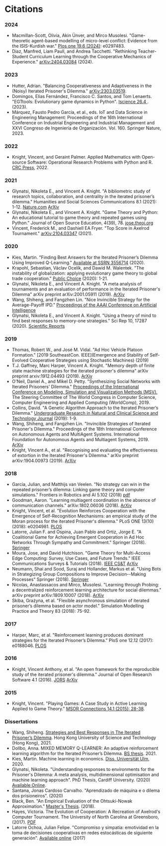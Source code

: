 # Citations

### 2024

* Macmillan-Scott, Olivia, Akin Ünver, and Mirco Musolesi. "Game-theoretic agent-based modelling of micro-level conflict: Evidence from the ISIS-Kurdish war." [Plos one 19.6 (2024)](https://journals.plos.org/plosone/article?id=10.1371/journal.pone.0297483): e0297483.
* Diaz, Manfred, Liam Paull, and Andrea Tacchetti. "Rethinking Teacher-Student Curriculum Learning through the Cooperative Mechanics of Experience." [arXiv:2404.03084](https://arxiv.org/abs/2404.03084) (2024).

### 2023

* Hutter, Adrian. "Balancing Cooperativeness and Adaptiveness in the (Noisy) Iterated Prisoner's Dilemma." [arXiv:2303.03519](https://arxiv.org/abs/2303.03519).
* Domingos, Elias Fernández, Francisco C. Santos, and Tom Lenaerts. "EGTtools: Evolutionary game dynamics in Python". [Iscience 26.4 ](https://www.cell.com/iscience/pdf/S2589-0042(23)00496-0.pdf). (2023).
* Márquez, Fausto Pedro García, et al., eds. IoT and Data Science in Engineering Management: Proceedings of the 16th International Conference on Industrial Engineering and Industrial Management and XXVI Congreso de Ingeniería de Organización. Vol. 160. Springer Nature, 2023.

### 2022

* Knight, Vincent, and Geraint Palmer. Applied Mathematics with Open-source Software: Operational Research Problems with Python and R. [CRC Press](https://www.taylorfrancis.com/books/mono/10.1201/9780429328534/applied-mathematics-open-source-software-vincent-knight-geraint-palmer), 2022.

### 2021
* Glynatsi, Nikoleta E., and Vincent A. Knight. "A bibliometric study of research topics, collaboration, and centrality in the iterated prisoner’s dilemma." Humanities and Social Sciences Communications 8.1 (2021): 1-12. [Nature.com](https://www.nature.com/articles/s41599-021-00718-9) [ArXiv](https://arxiv.org/abs/1911.06128)
* Glynatsi, Nikoleta E., and Vincent A. Knight. "Game Theory and Python: An educational tutorial to game theory and repeated games using Python." Journal of Open Source Education, 4(39), 78. [jose.theoj.org](https://doi.org/10.21105/jose.00078)
* Vincent, Frederick M., and Dashiell EA Fryer. "Top Score in Axelrod Tournament." [arXiv:2104.03347](https://arxiv.org/abs/2104.03347) (2021).

### 2020

* Kies, Martin. "Finding Best Answers for the Iterated Prisoner’s Dilemma Using Improved Q-Learning." [Available at SSRN 3556714](https://papers.ssrn.com/sol3/papers.cfm?abstract_id=3556714) (2020).
* Krapohl, Sebastian, Václav Ocelík, and Dawid M. Walentek. "The instability of globalization: applying evolutionary game theory to global trade cooperation." [Public Choice](https://ideas.repec.org/a/kap/pubcho/vyid10.1007_s11127-020-00799-1.html) (2020): 1-21.
* Glynatsi, Nikoleta E., and Vincent A. Knight. "A meta analysis of tournaments and an evaluation of performance in the Iterated Prisoner's Dilemma" arXiv preprint arXiv:2001.05911 (2019). [ArXiv](https://arxiv.org/abs/2001.05911)
* Wang, Shiheng, and Fangzhen Lin. "Nice Invincible Strategy for the Average-Payoff IPD." [Proceedings of the AAAI Conference on Artificial Intelligence](https://aaai.org/ojs/index.php/AAAI/article/view/5604)
* Glynatsi, Nikoleta E., and Vincent A. Knight. "Using a theory of mind to find best responses to memory-one strategies." Sci Rep 10, 17287 (2020). [Scientific Reports](https://doi.org/10.1038/s41598-020-74181-y)

### 2019

* Thomas, Robert W., and José M. Vidal. "Ad Hoc Vehicle Platoon Formation." [2019 SoutheastCon. IEEE](Emergence and Stability of Self-Evolved Cooperative Strategies using Stochastic Machines) (2019)
* T.J. Gaffney, Marc Harper, Vincent A. Knight. "Memory depth of finite state machine strategies for the iterated prisoner's dilemma" arXiv preprint arxiv:1912.04493 (2019). [ArXiv](https://arxiv.org/abs/1912.04493)
* O'Neil, Daniel A., and Mikel D. Petty. "Synthesizing Social Networks with Iterated Prisoners' Dilemma." [Proceedings of the International Conference on Modeling, Simulation and Visualization Methods (MSV).](https://csce.ucmss.com/cr/books/2019/LFS/CSREA2019/MSV2345.pdf) The Steering Committee of The World Congress in Computer Science, Computer Engineering and Applied Computing (WorldComp), 2019.
* Collins, David. "A Genetic Algorithm Approach to the Iterated Prisoner’s Dilemma." [Undergraduate Research in Natural and Clinical Science and Technology Journal](https://urncst.com/index.php/urncst/article/view/155) (2019): 1-9.
* Wang, Shiheng, and Fangzhen Lin. "Invincible Strategies of Iterated Prisoner's Dilemma." Proceedings of the 18th International Conference on Autonomous Agents and MultiAgent Systems. International Foundation for Autonomous Agents and Multiagent Systems, 2019.  [ArXiv](https://arxiv.org/abs/1712.06488)
* Knight, Vincent A., et al. "Recognising and evaluating the effectiveness of extortion in the Iterated Prisoner's Dilemma." arXiv preprint arXiv:1904.00973 (2019). [ArXiv](https://arxiv.org/abs/1904.00973)

### 2018
* Garcia, Julian, and Matthijs van Veelen. "No strategy can win in the repeated prisoner’s dilemma: Linking game theory and computer simulations." Frontiers in Robotics and AI 5.102 (2018) [pdf](https://static1.squarespace.com/static/56d27a10b6aa606b54a190bf/t/5b864ef11ae6cf2ee0c6c207/1535528708649/20.pdf)
* Goodman, Aaron. "Learning multiagent coordination in the absence of communication channels." arXiv:1802.06036 (2018). [ArXiv](https://arxiv.org/abs/1802.06036)
* Knight, Vincent, et al. "Evolution Reinforces Cooperation with the Emergence of Self-Recognition Mechanisms: an empirical study of the Moran process for the iterated Prisoner's dilemma."  PLoS ONE 13(10) (2018): e0204981. [PLOS](https://journals.plos.org/plosone/article?id=10.1371/journal.pone.0204981)
* Latorre, Julian F. and Ospina, Juan Pablo and Ortiz, Jorge E. "A Coalitional Game for Achieving Emergent Cooperation in Ad Hoc Networks Through Sympathy and Commitment." Springer (2018). [Springer](https://link.springer.com/chapter/10.1007/978-3-030-00350-0_30)
* Moura, Jose, and David Hutchison. "Game Theory for Multi-Access Edge Computing: Survey, Use Cases, and Future Trends." IEEE Communications Surveys & Tutorials (2018). [IEEE CS&T](https://ieeexplore.ieee.org/abstract/document/8424815) [ArXiv](https://arxiv.org/abs/1704.00323)
* Neumann, Shai and Sood, Suraj and Hollander, Markus et al. "Using Bots in Strategizing Group Compositions to Improve Decision--Making Processes" Springer (2018). [Springer](https://link.springer.com/chapter/10.1007/978-3-319-91467-1_24)
* Nicolas, Anastassacos and Mirco, Musolesi. "Learning through Probing: a decentralized reinforcement learning architecture for social dilemmas." arXiv preprint arXiv:1809.10007 (2018). [ArXiv](https://arxiv.org/abs/1809.10007)
* Skiba, Grażyna, et al. "Flexible asynchronous simulation of iterated prisoner’s dilemma based on actor model." Simulation Modelling Practice and Theory 83 (2018): 75-92.

### 2017

* Harper, Marc, et al. "Reinforcement learning produces dominant strategies for the Iterated Prisoner’s Dilemma." PloS one 12.12 (2017): e0188046.  [PLOS](http://journals.plos.org/plosone/article?id=10.1371/journal.pone.0188046)

### 2016

* Knight, Vincent Anthony, et al. "An open framework for the reproducible study of the iterated prisoner's dilemma." Journal of Open Research Software 4.1 (2016). [JORS](https://openresearchsoftware.metajnl.com/articles/10.5334/jors.125/) [ArXiv](https://arxiv.org/abs/1604.00896)

### 2015

* Knight, Vincent. "Playing Games: A Case Study in Active Learning Applied to Game Theory." [MSOR Connections 14.1 (2015): 28-38](https://journals.gre.ac.uk/index.php/msor/article/download/254/254).

### Dissertations

* Wang, Shiheng. [Strategies and Best Responses in The Iterated Prisoner’s Dilemma](https://search.proquest.com/openview/796acc73fdddc4f3635b58b4bfe1f606/1?pq-origsite=gscholar&cbl=2026366&diss=y). Hong Kong University of Science and Technology (Hong Kong), 2021.
* Dollbo, Anna. MIXED MEMORY Q-LEARNER: An adaptive reinforcement learning algorithm for the Iterated Prisoner’s Dilemma. [BS thesis](https://gupea.ub.gu.se/handle/2077/69664). 2021.
* Kies, Martin. Machine learning in economics. [Diss. Universität Ulm](https://oparu.uni-ulm.de/server/api/core/bitstreams/e90ae5d8-6a4b-467e-91ee-75fe0df7c99a/content), 2020.
* Glynatsi, Nikoleta. "Understanding responses to environments for the Prisoner's Dilemma: A meta analysis, multidimensional optimisation and machine learning approach". PhD Thesis, Cardiff University. (2020) [Available Online](http://orca.cf.ac.uk/135221/).
* Santana, Jonas Cardoso Carvalho. "Aprendizado de máquina e o dilema dos prisioneiros". (2020)
* Black, Ben. "An Empirical Evaluation of the Ohtsuki-Nowak Approximation." [Master's Thesis](https://www.lancaster.ac.uk/~blackb/documents/MScDiss.pdf). (2018).
* Hayes, Victoria. The Evolution of Cooperation: A Recreation of Axelrod's Computer Tournament. The University of North Carolina at Greensboro, (2017). [PDF](http://libres.uncg.edu/ir/uncg/f/Hayes_uncg_0154M_12243.pdf)
* Latorre Ochoa, Julian Felipe. "Compromiso y simpatía: emotividad en la toma de decisiones cooperativas en redes estocásticas de siguiente generación". [Available online](https://repositorio.unal.edu.co/handle/unal/60956) (2017)
